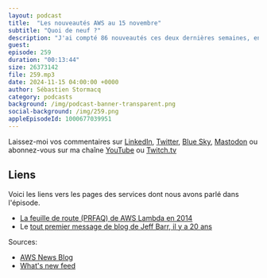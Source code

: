 ```yaml
---
layout: podcast
title:  "Les nouveautés AWS au 15 novembre"
subtitle: "Quoi de neuf ?"
description: "J'ai compté 86 nouveautés ces deux dernières semaines, en ligne avec le rythme d'octobre. C'est une semaine d'anniversaire puisque nous fetons les 20 ans du blogs AWS News et les 10 ans de AWS Lambda. J'ai aussi accroché pour vous des nouveautés sympas pour EBS et CloudFormation, de nouvelles APIs pour Amazon Location Service, des brokers express pour Kafka et un nouveau type de policy IAM - si vous travaillez dans des équipes sécurité, vous allez adorer : les resource control policy ou RCP."
guest: 
episode: 259
duration: "00:13:44" 
size: 26373142
file: 259.mp3
date: 2024-11-15 04:00:00 +0000
author: Sébastien Stormacq
category: podcasts
background: /img/podcast-banner-transparent.png
social-background: /img/259.png
appleEpisodeId: 1000677039951
---
```


Laissez-moi vos commentaires sur [LinkedIn](https://www.linkedin.com/in/sebastienstormacq/), [Twitter](https://twitter.com/sebsto), [Blue Sky](https://bsky.app/profile/sebsto.bsky.social), [Mastodon](https://awscommunity.social/@sebsto) ou abonnez-vous sur ma chaîne [YouTube](https://www.youtube.com/sebsto) ou [Twitch.tv](https://www.twitch.tv/sebAWS)

## Liens

Voici les liens vers les pages des services dont nous avons parlé dans l'épisode.

- [La feuille de route (PRFAQ) de AWS Lambda en 2014](https://www.allthingsdistributed.com/2024/11/aws-lambda-turns-10-a-rare-look-at-the-doc-that-started-it.html)
- Le [tout premier message de blog de Jeff Barr, il y a 20 ans](https://aws.amazon.com/blogs/aws/welcome/)


Sources: 

- [AWS News Blog](https://aws.amazon.com/blogs/aws/)
- [What's new feed](https://aws.amazon.com/about-aws/whats-new/2023/)
